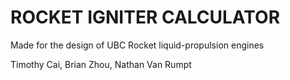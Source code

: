 # ROCKET IGNITER CALCULATOR

Made for the design of UBC Rocket liquid-propulsion engines

Timothy Cai, Brian Zhou, Nathan Van Rumpt
